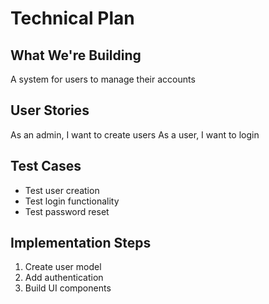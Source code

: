 
# Technical Plan

## What We're Building
A system for users to manage their accounts

## User Stories
As an admin, I want to create users
As a user, I want to login

## Test Cases
- Test user creation
- Test login functionality
- Test password reset

## Implementation Steps
1. Create user model
2. Add authentication
3. Build UI components

